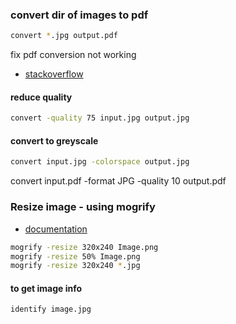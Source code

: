 ### convert dir of images to pdf
```bash
convert *.jpg output.pdf
```
fix pdf conversion not working
- [stackoverflow](https://stackoverflow.com/questions/52998331/imagemagick-security-policy-pdf-blocking-conversion)

#### reduce quality
```bash
convert -quality 75 input.jpg output.jpg
```

#### convert to greyscale
```bash
convert input.jpg -colorspace output.jpg
```


convert input.pdf -format JPG -quality 10 output.pdf

### Resize image - using mogrify
- [documentation](https://imagemagick.org/script/mogrify.php)
```bash
mogrify -resize 320x240 Image.png 
mogrify -resize 50% Image.png
mogrify -resize 320x240 *.jpg
```


#### to get image info
```bash
identify image.jpg
```